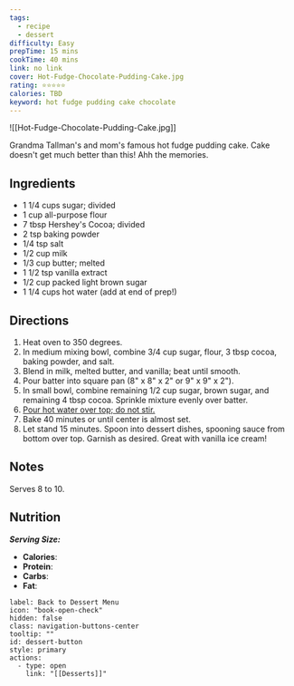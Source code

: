```yaml
---
tags:
  - recipe
  - dessert
difficulty: Easy
prepTime: 15 mins
cookTime: 40 mins
link: no link
cover: Hot-Fudge-Chocolate-Pudding-Cake.jpg
rating: ⭐️⭐️⭐️⭐️⭐️
calories: TBD
keyword: hot fudge pudding cake chocolate
---
```


![[Hot-Fudge-Chocolate-Pudding-Cake.jpg]]

Grandma Tallman's and mom's famous hot fudge pudding cake. Cake doesn't get much better than this! Ahh the memories.

## Ingredients
- 1 1/4 cups sugar; divided
- 1 cup all-purpose flour
- 7 tbsp Hershey's Cocoa; divided
- 2 tsp baking powder
- 1/4 tsp salt
- 1/2 cup milk
- 1/3 cup butter; melted
- 1 1/2 tsp vanilla extract
- 1/2 cup packed light brown sugar
- 1 1/4 cups hot water (add at end of prep!)


## Directions
1. Heat oven to 350 degrees. 
2. In medium mixing bowl, combine 3/4 cup sugar, flour, 3 tbsp cocoa, baking powder, and salt.
3. Blend in milk, melted butter, and vanilla; beat until smooth.
4. Pour batter into square pan (8" x 8" x 2" or 9" x 9" x 2").
5. In small bowl, combine remaining 1/2 cup sugar, brown sugar, and remaining 4 tbsp cocoa. Sprinkle mixture evenly over batter.
6. <u>Pour hot water over top; do not stir.</u>
7. Bake 40 minutes or until center is almost set.
8. Let stand 15 minutes. Spoon into dessert dishes, spooning sauce from bottom over top. Garnish as desired. Great with vanilla ice cream!

## Notes
Serves 8 to 10.

## Nutrition
***Serving Size:*** 
- **Calories**: 
- **Protein**: 
- **Carbs**: 
- **Fat**: 


```meta-bind-button
label: Back to Dessert Menu
icon: "book-open-check"
hidden: false
class: navigation-buttons-center
tooltip: ""
id: dessert-button
style: primary
actions:
  - type: open
    link: "[[Desserts]]"
```
 
